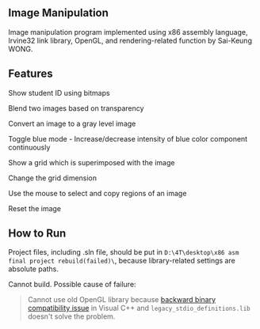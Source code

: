 ## Image Manipulation
Image manipulation program implemented using x86 assembly language, Irvine32 link library, OpenGL, and rendering-related function by Sai-Keung WONG.

## Features
Show student ID using bitmaps

Blend two images based on transparency

Convert an image to a gray level image

Toggle blue mode - Increase/decrease intensity of blue color component continuously

Show a grid which is superimposed with the image

Change the grid dimension

Use the mouse to select and copy regions of an image

Reset the image

## How to Run
Project files, including .sln file, should be put in `D:\4T\desktop\x86 asm final project rebuild(failed)\`, because library-related settings are absolute paths.

Cannot build. Possible cause of failure:
> Cannot use old OpenGL library because [backward binary compatibility issue](https://docs.microsoft.com/en-us/cpp/porting/overview-of-potential-upgrade-issues-visual-cpp?view=vs-2019) in Visual C++ and `legacy_stdio_definitions.lib` doesn't solve the problem.
